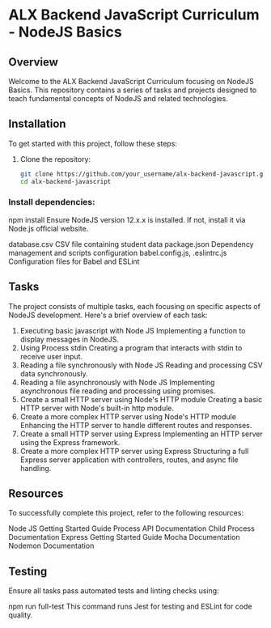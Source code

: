 # ALX Backend JavaScript Curriculum - NodeJS Basics

## Overview

Welcome to the ALX Backend JavaScript Curriculum focusing on NodeJS Basics. This repository contains a series of tasks and projects designed to teach fundamental concepts of NodeJS and related technologies.

## Installation

To get started with this project, follow these steps:

1. Clone the repository:
   ```bash
   git clone https://github.com/your_username/alx-backend-javascript.git
   cd alx-backend-javascript

### Install dependencies:

npm install
Ensure NodeJS version 12.x.x is installed. If not, install it via Node.js official website.


database.csv
CSV file containing student data
package.json
Dependency management and scripts configuration
babel.config.js, .eslintrc.js
Configuration files for Babel and ESLint

## Tasks
The project consists of multiple tasks, each focusing on specific aspects of NodeJS development. Here's a brief overview of each task:

1. Executing basic javascript with Node JS
Implementing a function to display messages in NodeJS.
2. Using Process stdin
Creating a program that interacts with stdin to receive user input.
3. Reading a file synchronously with Node JS
Reading and processing CSV data synchronously.
4. Reading a file asynchronously with Node JS
Implementing asynchronous file reading and processing using promises.
5. Create a small HTTP server using Node's HTTP module
Creating a basic HTTP server with Node's built-in http module.
6. Create a more complex HTTP server using Node's HTTP module
Enhancing the HTTP server to handle different routes and responses.
7. Create a small HTTP server using Express
Implementing an HTTP server using the Express framework.
8. Create a more complex HTTP server using Express
Structuring a full Express server application with controllers, routes, and async file handling.


## Resources

To successfully complete this project, refer to the following resources:

Node JS Getting Started Guide
Process API Documentation
Child Process Documentation
Express Getting Started Guide
Mocha Documentation
Nodemon Documentation

## Testing
Ensure all tasks pass automated tests and linting checks using:

npm run full-test
This command runs Jest for testing and ESLint for code quality.


